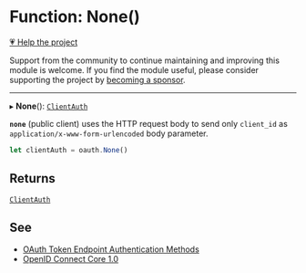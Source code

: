 # Function: None()

[💗 Help the project](https://github.com/sponsors/panva)

Support from the community to continue maintaining and improving this module is welcome. If you find the module useful, please consider supporting the project by [becoming a sponsor](https://github.com/sponsors/panva).

***

▸ **None**(): [`ClientAuth`](../type-aliases/ClientAuth.md)

**`none`** (public client) uses the HTTP request body to send only `client_id` as
`application/x-www-form-urlencoded` body parameter.

```ts
let clientAuth = oauth.None()
```

## Returns

[`ClientAuth`](../type-aliases/ClientAuth.md)

## See

 - [OAuth Token Endpoint Authentication Methods](https://www.iana.org/assignments/oauth-parameters/oauth-parameters.xhtml#token-endpoint-auth-method)
 - [OpenID Connect Core 1.0](https://openid.net/specs/openid-connect-core-1_0-errata2.html#ClientAuthentication)
